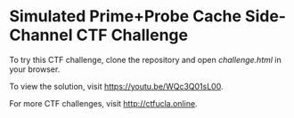 # Simulated Prime+Probe Cache Side-Channel CTF Challenge

To try this CTF challenge, clone the repository and open *challenge.html* in your browser.

To view the solution, visit https://youtu.be/WQc3Q01sL00.

For more CTF challenges, visit http://ctfucla.online.
